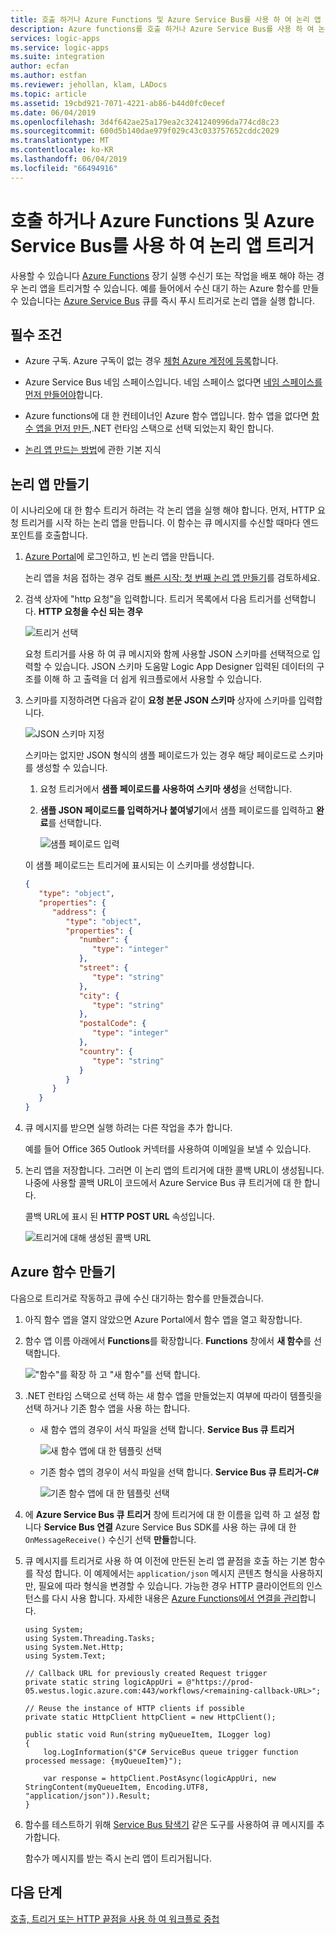 ```yaml
---
title: 호출 하거나 Azure Functions 및 Azure Service Bus를 사용 하 여 논리 앱 트리거
description: Azure functions를 호출 하거나 Azure Service Bus를 사용 하 여 논리 앱 트리거를 만들려면
services: logic-apps
ms.service: logic-apps
ms.suite: integration
author: ecfan
ms.author: estfan
ms.reviewer: jehollan, klam, LADocs
ms.topic: article
ms.assetid: 19cbd921-7071-4221-ab86-b44d0fc0ecef
ms.date: 06/04/2019
ms.openlocfilehash: 3d4f642ae25a179ea2c3241240996da774cd8c23
ms.sourcegitcommit: 600d5b140dae979f029c43c033757652cddc2029
ms.translationtype: MT
ms.contentlocale: ko-KR
ms.lasthandoff: 06/04/2019
ms.locfileid: "66494916"
---
```

# <a name="call-or-trigger-logic-apps-by-using-azure-functions-and-azure-service-bus"></a>호출 하거나 Azure Functions 및 Azure Service Bus를 사용 하 여 논리 앱 트리거

사용할 수 있습니다 [Azure Functions](../azure-functions/functions-overview.md) 장기 실행 수신기 또는 작업을 배포 해야 하는 경우 논리 앱을 트리거할 수 있습니다. 예를 들어에서 수신 대기 하는 Azure 함수를 만들 수 있습니다는 [Azure Service Bus](../service-bus-messaging/service-bus-messaging-overview.md) 큐를 즉시 푸시 트리거로 논리 앱을 실행 합니다.

## <a name="prerequisites"></a>필수 조건

* Azure 구독. Azure 구독이 없는 경우 [체험 Azure 계정에 등록](https://azure.microsoft.com/free/)합니다.

* Azure Service Bus 네임 스페이스입니다. 네임 스페이스 없다면 [네임 스페이스를 먼저 만들어야](../service-bus-messaging/service-bus-create-namespace-portal.md)합니다.

* Azure functions에 대 한 컨테이너인 Azure 함수 앱입니다. 함수 앱을 없다면 [함수 앱을 먼저 만든](../azure-functions/functions-create-first-azure-function.md),.NET 런타임 스택으로 선택 되었는지 확인 합니다.

* [논리 앱 만드는 방법](../logic-apps/quickstart-create-first-logic-app-workflow.md)에 관한 기본 지식

## <a name="create-logic-app"></a>논리 앱 만들기

이 시나리오에 대 한 함수 트리거 하려는 각 논리 앱을 실행 해야 합니다. 먼저, HTTP 요청 트리거를 시작 하는 논리 앱을 만듭니다. 이 함수는 큐 메시지를 수신할 때마다 엔드포인트를 호출합니다.  

1. [Azure Portal](https://portal.azure.com)에 로그인하고, 빈 논리 앱을 만듭니다.

   논리 앱을 처음 접하는 경우 검토 [빠른 시작: 첫 번째 논리 앱 만들기](../logic-apps/quickstart-create-first-logic-app-workflow.md)를 검토하세요.

1. 검색 상자에 "http 요청"을 입력합니다. 트리거 목록에서 다음 트리거를 선택합니다. **HTTP 요청을 수신 되는 경우**

   ![트리거 선택](./media/logic-apps-scenario-function-sb-trigger/when-http-request-received-trigger.png)

   요청 트리거를 사용 하 여 큐 메시지와 함께 사용할 JSON 스키마를 선택적으로 입력할 수 있습니다. JSON 스키마 도움말 Logic App Designer 입력된 데이터의 구조를 이해 하 고 출력을 더 쉽게 워크플로에서 사용할 수 있습니다.

1. 스키마를 지정하려면 다음과 같이 **요청 본문 JSON 스키마** 상자에 스키마를 입력합니다.

   ![JSON 스키마 지정](./media/logic-apps-scenario-function-sb-trigger/when-http-request-received-trigger-schema.png)

   스키마는 없지만 JSON 형식의 샘플 페이로드가 있는 경우 해당 페이로드로 스키마를 생성할 수 있습니다.

   1. 요청 트리거에서 **샘플 페이로드를 사용하여 스키마 생성**을 선택합니다.

   1. **샘플 JSON 페이로드를 입력하거나 붙여넣기**에서 샘플 페이로드를 입력하고 **완료**를 선택합니다.

      ![샘플 페이로드 입력](./media/logic-apps-scenario-function-sb-trigger/enter-sample-payload.png)

   이 샘플 페이로드는 트리거에 표시되는 이 스키마를 생성합니다.

   ```json
   {
      "type": "object",
      "properties": {
         "address": {
            "type": "object",
            "properties": {
               "number": {
                  "type": "integer"
               },
               "street": {
                  "type": "string"
               },
               "city": {
                  "type": "string"
               },
               "postalCode": {
                  "type": "integer"
               },
               "country": {
                  "type": "string"
               }
            }
         }
      }
   }
   ```

1. 큐 메시지를 받으면 실행 하려는 다른 작업을 추가 합니다.

   예를 들어 Office 365 Outlook 커넥터를 사용하여 이메일을 보낼 수 있습니다.

1. 논리 앱을 저장합니다. 그러면 이 논리 앱의 트리거에 대한 콜백 URL이 생성됩니다. 나중에 사용할 콜백 URL이 코드에서 Azure Service Bus 큐 트리거에 대 한 합니다.

   콜백 URL에 표시 된 **HTTP POST URL** 속성입니다.

   ![트리거에 대해 생성된 콜백 URL](./media/logic-apps-scenario-function-sb-trigger/callback-URL-for-trigger.png)

## <a name="create-azure-function"></a>Azure 함수 만들기

다음으로 트리거로 작동하고 큐에 수신 대기하는 함수를 만들겠습니다.

1. 아직 함수 앱을 열지 않았으면 Azure Portal에서 함수 앱을 열고 확장합니다. 

1. 함수 앱 이름 아래에서 **Functions**를 확장합니다. **Functions** 창에서 **새 함수**를 선택합니다.

   !["함수"를 확장 하 고 "새 함수"를 선택 합니다.](./media/logic-apps-scenario-function-sb-trigger/create-new-function.png)

1. .NET 런타임 스택으로 선택 하는 새 함수 앱을 만들었는지 여부에 따라이 템플릿을 선택 하거나 기존 함수 앱을 사용 하는 합니다.

   * 새 함수 앱의 경우이 서식 파일을 선택 합니다. **Service Bus 큐 트리거**

     ![새 함수 앱에 대 한 템플릿 선택](./media/logic-apps-scenario-function-sb-trigger/current-add-queue-trigger-template.png)

   * 기존 함수 앱의 경우이 서식 파일을 선택 합니다. **Service Bus 큐 트리거-C#**

     ![기존 함수 앱에 대 한 템플릿 선택](./media/logic-apps-scenario-function-sb-trigger/legacy-add-queue-trigger-template.png)

1. 에 **Azure Service Bus 큐 트리거** 창에 트리거에 대 한 이름을 입력 하 고 설정 합니다 **Service Bus 연결** Azure Service Bus SDK를 사용 하는 큐에 대 한 `OnMessageReceive()` 수신기 선택 **만들**합니다.

1. 큐 메시지를 트리거로 사용 하 여 이전에 만든된 논리 앱 끝점을 호출 하는 기본 함수를 작성 합니다. 이 예제에서는 `application/json` 메시지 콘텐츠 형식을 사용하지만, 필요에 따라 형식을 변경할 수 있습니다. 가능한 경우 HTTP 클라이언트의 인스턴스를 다시 사용 합니다. 자세한 내용은 [Azure Functions에서 연결을 관리](../azure-functions/manage-connections.md)합니다.

   ```CSharp
   using System;
   using System.Threading.Tasks;
   using System.Net.Http;
   using System.Text;

   // Callback URL for previously created Request trigger
   private static string logicAppUri = @"https://prod-05.westus.logic.azure.com:443/workflows/<remaining-callback-URL>";

   // Reuse the instance of HTTP clients if possible
   private static HttpClient httpClient = new HttpClient();

   public static void Run(string myQueueItem, ILogger log)
   {
       log.LogInformation($"C# ServiceBus queue trigger function processed message: {myQueueItem}");

       var response = httpClient.PostAsync(logicAppUri, new StringContent(myQueueItem, Encoding.UTF8, "application/json")).Result;
   }
   ```

1. 함수를 테스트하기 위해 [Service Bus 탐색기](https://github.com/paolosalvatori/ServiceBusExplorer) 같은 도구를 사용하여 큐 메시지를 추가합니다.

   함수가 메시지를 받는 즉시 논리 앱이 트리거됩니다.

## <a name="next-steps"></a>다음 단계

[호출, 트리거 또는 HTTP 끝점을 사용 하 여 워크플로 중첩](../logic-apps/logic-apps-http-endpoint.md)